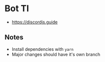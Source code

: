 # Bot TI

- https://discordjs.guide
## Notes

- Install dependencies with `yarn`
- Major changes should have it's own branch